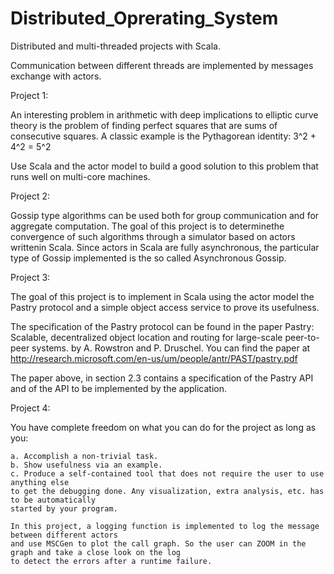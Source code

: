 Distributed_Oprerating_System
=============================

Distributed and multi-threaded projects with Scala.

Communication between different threads are implemented by messages exchange with actors.

Project 1:

  An interesting problem in arithmetic with deep implications to elliptic curve
  theory is the problem of finding perfect squares that are sums of consecutive
  squares. A classic example is the Pythagorean identity:
  3^2 + 4^2 = 5^2

  Use Scala and the actor model to build a good solution to this problem that runs
  well on multi-core machines.

Project 2:

  Gossip type algorithms can be used both for group communication and for aggregate
  computation. The goal of this project is to determinethe convergence of such 
  algorithms through a simulator based on actors writtenin Scala. Since actors in 
  Scala are fully asynchronous, the particular type of Gossip implemented is the so 
  called Asynchronous Gossip.
  
Project 3:

  The goal of this project is to implement in Scala using the actor model the Pastry
  protocol and a simple object access service to prove its usefulness.
  
  The specification of the Pastry protocol can be found in the paper 
  Pastry: Scalable, decentralized object location and routing for large-scale peer-to-
  peer systems. by A. Rowstron and P. Druschel. You can find the paper at
  http://research.microsoft.com/en-us/um/people/antr/PAST/pastry.pdf
  
  The paper above, in section 2.3 contains a specification of the Pastry API
  and of the API to be implemented by the application.
  
Project 4:

   You have complete freedom on what you can do for the project as long as you:

    a. Accomplish a non-trivial task. 
    b. Show usefulness via an example. 
    c. Produce a self-contained tool that does not require the user to use anything else
    to get the debugging done. Any visualization, extra analysis, etc. has to be automatically 
    started by your program.
    
    In this project, a logging function is implemented to log the message between different actors 
    and use MSCGen to plot the call graph. So the user can ZOOM in the graph and take a close look on the log 
    to detect the errors after a runtime failure.
    
    

  




